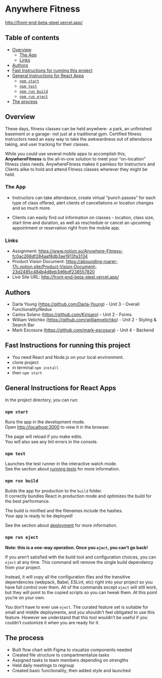 # Anywhere Fitness

http://front-end-beta-steel.vercel.app/

## Table of contents

- [Overview](#overview)
  - [The App](#the-app)
  - [Links](#links)
- [Authors](#authors)
- [Fast Instructions for running this project](#fast-instructions-for-running-this-project)
- [General Instructions for React Apps](#general-instructions-for-react-apps)
  - [`npm start`](#npm-start)
  - [`npm test`](#npm-test)
  - [`npm run build`](#npm-run-build)
  - [`npm run eject`](#npm-run-eject)
- [The process](#the-process)

## Overview

These days, fitness classes can be held anywhere- a park, an unfinished basement or a garage- not just at a traditional gym. Certified fitness instructors need an easy way to take the awkwardness out of attendance taking, and user tracking for their classes.

While you could use several mobile apps to accomplish this, **AnywhereFitness** is the all-in-one solution to meet your “on-location” fitness class needs. AnywhereFitness makes it painless for Instructors and Clients alike to hold and attend Fitness classes wherever they might be held.

### The App

- Instructors can take attendance, create virtual “punch passes” for each type of class offered, alert clients of cancellations or location changes and so much more.

- Clients can easily find out information on classes - location, class size, start time and duration, as well as reschedule or cancel an upcoming appointment or reservation right from the mobile app.

### Links

- Assignment: https://www.notion.so/Anywhere-Fitness-fc0ac268df284aaf8db3ae1913fa3134
- Product Vision Document: https://abounding-roarer-17c.notion.site/Product-Vision-Document-23d2485c484b4d8eb3d6bdf238557820
- Live Site URL: http://front-end-beta-steel.vercel.app/

## Authors

- Darla Young (https://github.com/Darla-Young) - Unit 3 - Overall Functionality/Redux
- Carlos Solano (https://github.com/Kirisaro) - Unit 2 - Forms
- William Velichko (https://github.com/williamvelichko) - Unit 2 - Styling & Search Bar
- Mark Escosura (https://github.com/mark-escosura) - Unit 4 - Backend

## Fast Instructions for running this project

- You need React and Node.js on your local environment.
- clone project
- in terminal `npm install`
- then `npm start`

## General Instructions for React Apps

In the project directory, you can run:

### `npm start`

Runs the app in the development mode.\
Open [http://localhost:3000](http://localhost:3000) to view it in the browser.

The page will reload if you make edits.\
You will also see any lint errors in the console.

### `npm test`

Launches the test runner in the interactive watch mode.\
See the section about [running tests](https://facebook.github.io/create-react-app/docs/running-tests) for more information.

### `npm run build`

Builds the app for production to the `build` folder.\
It correctly bundles React in production mode and optimizes the build for the best performance.

The build is minified and the filenames include the hashes.\
Your app is ready to be deployed!

See the section about [deployment](https://facebook.github.io/create-react-app/docs/deployment) for more information.

### `npm run eject`

**Note: this is a one-way operation. Once you `eject`, you can’t go back!**

If you aren’t satisfied with the build tool and configuration choices, you can `eject` at any time. This command will remove the single build dependency from your project.

Instead, it will copy all the configuration files and the transitive dependencies (webpack, Babel, ESLint, etc) right into your project so you have full control over them. All of the commands except `eject` will still work, but they will point to the copied scripts so you can tweak them. At this point you’re on your own.

You don’t have to ever use `eject`. The curated feature set is suitable for small and middle deployments, and you shouldn’t feel obligated to use this feature. However we understand that this tool wouldn’t be useful if you couldn’t customize it when you are ready for it.

## The process

- Built flow chart with Figma to visualize components needed
- Created file structure to compartmentalize tasks
- Assigned tasks to team members depending on strengths
- Held daily meetings to regroup
- Created basic functionality, then added style and launched
